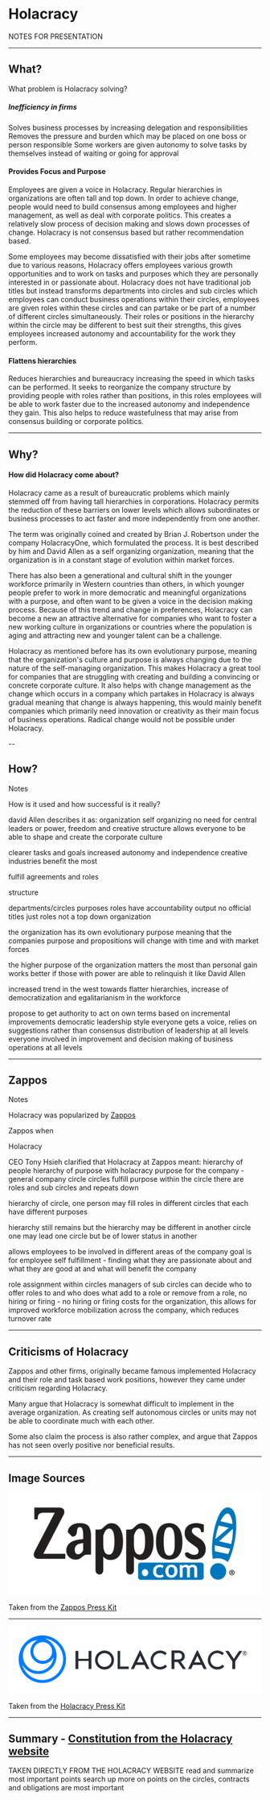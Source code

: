 # Holacracy

NOTES FOR PRESENTATION

---

## What?

What problem is Holacracy solving?

##### Inefficiency in firms

Solves business processes by increasing delegation and responsibilities
Removes the pressure and burden which may be placed on one boss or person responsible
Some workers are given autonomy to solve tasks by themselves instead of waiting or going for approval

#### Provides Focus and Purpose

Employees are given a voice in Holacracy. Regular hierarchies in organizations are often tall and top down. In order to achieve change, people would need to build consensus among employees and higher management, as well as deal with corporate politics. This creates a relatively slow process of decision making and slows down processes of change. Holacracy is not consensus based but rather recommendation based.

Some employees may become dissatisfied with their jobs after sometime due to various reasons, Holacracy offers employees various growth opportunities and to work on tasks and purposes which they are personally interested in or passionate about. Holacracy does not have traditional job titles but instead transforms departments into circles and sub circles which employees can conduct business operations within their circles, employees are given roles within these circles and can partake or be part of a number of different circles simultaneously. Their roles or positions in the hierarchy within the circle may be different to best suit their strengths, this gives employees increased autonomy and accountability for the work they perform.

#### Flattens hierarchies

Reduces hierarchies and bureaucracy increasing the speed in which tasks can be performed. It seeks to reorganize the company structure by providing people with roles rather than positions, in this roles employees will be able to work faster due to the increased autonomy and independence they gain. This also helps to reduce wastefulness that may arise from consensus building or corporate politics.

---

## Why?

#### How did Holacracy come about?

Holacracy came as a result of bureaucratic problems which mainly stemmed off from having tall hierarchies in corporations. Holacracy permits the reduction of these barriers on lower levels which allows subordinates or business processes to act faster and more independently from one another.

The term was originally coined and created by Brian J. Robertson under the company HolacracyOne, which formulated the process. It is best described by him and David Allen as a self organizing organization, meaning that the organization is in a constant stage of evolution within market forces.

There has also been a generational and cultural shift in the younger workforce primarily in Western countries than others, in which younger people prefer to work in more democratic and meaningful organizations with a purpose, and often want to be given a voice in the decision making process. Because of this trend and change in preferences, Holacracy can become a new an attractive alternative for companies who want to foster a new working culture in organizations or countries where the population is aging and attracting new and younger talent can be a challenge.

Holacracy as mentioned before has its own evolutionary purpose, meaning that the organization's culture and purpose is always changing due to the nature of the self-managing organization. This makes Holacracy a great tool for companies that are struggling with creating and building a convincing or concrete corporate culture. It also helps with change management as the change which occurs in a company which partakes in Holacracy is always gradual meaning that change is always happening, this would mainly benefit companies which primarily need innovation or creativity as their main focus of business operations. Radical change would not be possible under Holacracy.

--

## How?

Notes

How is it used and how successful is it really?

david Allen describes it as:
organization
self organizing
no need for central leaders or power,
freedom and creative structure
allows everyone to be able to shape and create the corporate culture

clearer tasks and goals
increased autonomy and independence
creative industries benefit the most

fulfill agreements and roles

structure

departments/circles
purposes
roles have accountability
output
no official titles just roles
not a top down organization

the organization has its own evolutionary purpose meaning that the companies purpose and propositions will change with time and with market forces

the higher purpose of the organization matters the most than personal gain
works better if those with power are able to relinquish it like David Allen

increased trend in the west towards flatter hierarchies, increase of democratization and egalitarianism in the workforce

propose to get authority to act on own terms
based on incremental improvements
democratic leadership style
everyone gets a voice, relies on suggestions rather than consensus
distribution of leadership at all levels
everyone involved in improvement and decision making of business operations at all levels

---

## Zappos

Notes

Holacracy was popularized by [Zappos](https://www.zappos.com/about/how-we-work)

Zappos when

Holacracy

CEO Tony Hsieh clarified that Holacracy at Zappos meant:
hierarchy of people
hierarchy of purpose with holacracy
purpose for the company - general company circle
circles fulfill purpose
within the circle there are roles and sub circles and repeats down

hierarchy of circle,
one person may fill roles in different circles that each have different purposes

hierarchy still remains but the hierarchy may be different in another circle
one may lead one circle but be of lower status in another

allows employees to be involved in different areas of the company
goal is for employee self fulfillment - finding what they are passionate about and what they are good at and what will benefit the company

role assignment within circles
managers of sub circles can decide who to offer roles to and who does what
add to a role or remove from a role, no hiring or firing - no hiring or firing costs for the organization, this allows for improved workforce mobilization across the company, which reduces turnover rate

---

## Criticisms of Holacracy

Zappos and other firms, originally became famous implemented Holacracy and their role and task based work positions, however they came under criticism regarding Holacracy.

Many argue that Holacracy is somewhat difficult to implement in the average organization.
As creating self autonomous circles or units may not be able to coordinate much with each other.

Some also claim the process is also rather complex, and argue that Zappos has not seen overly positive nor beneficial results.

---

## Image Sources

![Logo](Full_Color_Zappos_Logo_01.png)

Taken from the [Zappos Press Kit](https://www.zappos.com/about/press-kit)

---

![Logo](Holacracy_Primary.png)

Taken from the [Holacracy Press Kit](https://www.holacracy.org/press-kit)

---

## Summary - [Constitution from the Holacracy website](https://www.holacracy.org/constitution/5)

TAKEN DIRECTLY FROM THE HOLACRACY WEBSITE
read and summarize most important points
search up more on points on the circles, contracts and obligations are most important
